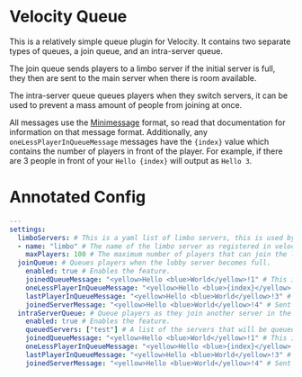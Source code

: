 # Velocity Queue
This is a relatively simple queue plugin for Velocity. It contains two separate types of queues, a join queue, and an intra-server queue.  

The join queue sends players to a limbo server if the initial server is full, they then are sent to the main server when there is room available.

The intra-server queue queues players when they switch servers, it can be used to prevent a mass amount of people from joining at once.

All messages use the [Minimessage](https://docs.adventure.kyori.net/minimessage.html#format) format, so read that documentation for information on that message format. Additionally, any `oneLessPlayerInQueueMessage` messages have the `{index}` value which contains the number of players in front of the player. For example, if there are 3 people in front of your `Hello {index}` will output as `Hello 3`.

# Annotated Config
```yaml
---
settings:
  limboServers: # This is a yaml list of limbo servers, this is used by the joinQueue feature.
  - name: "limbo" # The name of the limbo server as registered in velocity.
    maxPlayers: 100 # The maximum number of players that can join the limbo server.
  joinQueue: # Queues players when the lobby server becomes full.
    enabled: true # Enables the feature.
    joinedQueueMessage: "<yellow>Hello <blue>World</yellow>!1" # This is the message sent when a player joins the queue.
    oneLessPlayerInQueueMessage: "<yellow>Hello <blue>{index}</yellow>!2" # Sent when a player leaves the queue.
    lastPlayerInQueueMessage: "<yellow>Hello <blue>World</yellow>!3" # Sent when a player is the next in the queue.
    joinedServerMessage: "<yellow>Hello <blue>World</yellow>!4" # Sent when the player is sent to the server from the queue.
  intraServerQueue: # Queue players as they join another server in the velocity network.
    enabled: true # Enables the feature.
    queuedServers: ["test"] # A list of the servers that will be queued when someone joins. (Use names in velocity config.)
    joinedQueueMessage: "<yellow>Hello <blue>World</yellow>!1" # This is the message sent when a player joins the queue.
    oneLessPlayerInQueueMessage: "<yellow>Hello <blue>{index}</yellow>!2" # Sent when a player leaves the queue.
    lastPlayerInQueueMessage: "<yellow>Hello <blue>World</yellow>!3" # Sent when a player is the next in the queue.
    joinedServerMessage: "<yellow>Hello <blue>World</yellow>!4" # Sent when the player is sent to the server from the queue.
```
